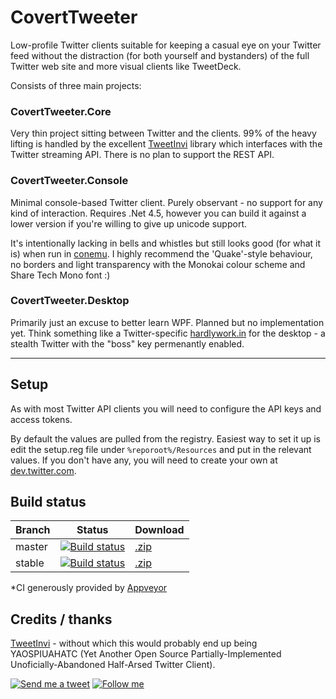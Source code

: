CovertTweeter
=============

Low-profile Twitter clients suitable for keeping a casual eye on your Twitter feed without the distraction (for both yourself and bystanders) of the full Twitter web site and more visual clients like TweetDeck.

Consists of three main projects:

### CovertTweeter.Core

Very thin project sitting between Twitter and the clients. 99% of the heavy lifting is handled by the excellent [TweetInvi](https://tweetinvi.codeplex.com) library which interfaces with the Twitter streaming API. There is no plan to support the REST API.

### CovertTweeter.Console

Minimal console-based Twitter client. Purely observant - no support for any kind of interaction. Requires .Net 4.5, however you can build it against a lower version if you're willing to give up unicode support.

It's intentionally lacking in bells and whistles but still looks good (for what it is) when run in [conemu](http://code.google.com/p/conemu-maximus5/). I highly recommend the 'Quake'-style behaviour, no borders and light transparency with the Monokai colour scheme and Share Tech Mono font :)

### CovertTweeter.Desktop

Primarily just an excuse to better learn WPF. Planned but no implementation yet. Think something like a Twitter-specific [hardlywork.in](http://hardlywork.in) for the desktop - a stealth Twitter with the "boss" key permenantly enabled.

-------

Setup
-----

As with most Twitter API clients you will need to configure the API keys and access tokens.

By default the values are pulled from the registry. Easiest way to set it up is edit the setup.reg file under `%reporoot%/Resources` and put in the relevant values. If you don't have any, you will need to create your own at [dev.twitter.com](https://dev.twitter.com).

Build status
--------

Branch | Status | Download
------|-----|-------
master | [![Build status](https://ci-beta.appveyor.com/api/projects/status/rgra2l9lhf8281v6/branch/master)](https://ci-beta.appveyor.com/project/nathanchere/coverttweeter) | [.zip](https://github.com/nathanchere/CovertTweeter/archive/master.zip)
stable | [![Build status](https://ci-beta.appveyor.com/api/projects/status/rgra2l9lhf8281v6/branch/stable)](https://ci-beta.appveyor.com/project/nathanchere/coverttweeter) | [.zip](https://github.com/nathanchere/CovertTweeter/archive/stable.zip)
*CI generously provided by [Appveyor](http://appveyor.com)

Credits / thanks
----------------

[TweetInvi](https://tweetinvi.codeplex.com) - without which this would probably end up being YAOSPIUAHATC (Yet Another Open Source Partially-Implemented Unoficially-Abandoned Half-Arsed Twitter Client).

[![Send me a tweet](http://nathanchere.github.io/twitter_tweet.png)](https://twitter.com/intent/user?screen_name=nathanchere "Send me a tweet") [![Follow me](http://nathanchere.github.io/twitter_follow.png)](https://twitter.com/intent/user?screen_name=nathanchere "Follow me")
